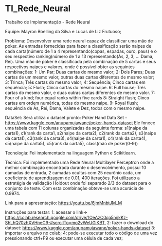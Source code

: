 # TI_Rede_Neural
Trabalho de Implementação - Rede Neural

Equipe: Mayron Boelling da Silva e Lucas de Liz Frutuoso;

Problema: Desenvolver uma rede neural capaz de classificar uma mão de poker. As entradas fornecidas para fazer a classificação serão naipes de cada carta(número de 1 a 4 representando(copas, espadas, ouro, paus) e o seu respectivo ranking(número de 1 a 13 representando(Ás, 2, 3, ... Dama, Rei). Uma mão de poker é classificada pela combinação de 5 cartas e seus respectivos naipes e valores, onde é possível obter as seguintes combinações: 
  1: Um Par; Duas cartas do mesmo valor;
  2: Dois Pares; Duas cartas de um mesmo valor, outras duas cartas diferentes de mesmo valor;
  3: Trinca; Três cartas do mesmo valor;
  4: Sequência; Cinco cartas em sequência;
  5: Flush; Cinco cartas do mesmo naipe.
  6: Full house; Três cartas do mesmo valor, e duas outras cartas diferentes de mesmo valor.
  7: Four of a kind; four equal ranks within five cards
  8: Straight flush; Cinco cartas em ordem numérica, todas do mesmo naipe.
  9: Royal flush; sequência de Ás, Rei, Dama, Valete e Dez, todos com o mesmo naipe.

DataSet: Será utiliza o dataset pronto: Poker Hand Data Set - https://www.kaggle.com/anupamujawane/poker-hands-dataset
  Ele fonece uma tabela com 11 colunas organizadas da seguinte forma: s1(naipe da carta1), c1(rank da carta1, s2(naipe da carta2), c2(rank da carta2), s3(naipe da carta1), c3(rank da carta3), s4(naipe da carta1), c4(rank da carta4), s5(naipe da carta5), c5(rank da carta5), class(mão de poker(0-9))
  
Tecnologia: Foi implementado na linguagem Python e Scikitlearn.

Técnica: Foi implementado uma Rede Neural Multilayer Perceptron onde a melhor combinação encontrada durante o desenvolvimento, possui 10 camadas de entrada, 2 camadas ocultas com 25 neurônio cada, um coeficiente de aprendizagem de 0.01, 400 iterações. Foi utilizado a estratégia de validação Holdout onde foi separado 2/3 do dataset para o conjunto de teste. Com esta combinação obteve-se uma acurácia de 0.9974.


Link para a apresentação: https://youtu.be/6jmMnbtJM_M



Instruções para testar: 
  1: acessar o link-> https://colab.research.google.com/drive/1OeAzC0qa5mjkKz-ShLhQ70zhXVHneC9-#scrollTo=mo2vWeUGiKBT,
  2: fazer o download do dataset: https://www.kaggle.com/anupamujawane/poker-hands-dataset
  3: importar o arquivo no colab;
  4: pode-se executar todo o código de uma vez pressionando ctrl+F9 ou executar uma célula de cada vez;
